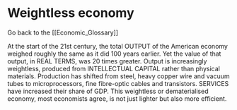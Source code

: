 # Weightless economy

Go back to the [[Economic_Glossary]]


At the start of the 21st century, the total OUTPUT of the American economy weighed roughly the same as it did 100 years earlier. Yet the value of that output, in REAL TERMS, was 20 times greater. Output is increasingly weightless, produced from INTELLECTUAL CAPITAL rather than physical materials. Production has shifted from steel, heavy copper wire and vacuum tubes to microprocessors, fine fibre-optic cables and transistors. SERVICES have increased their share of GDP. This weightless or dematerialised economy, most economists agree, is not just lighter but also more efficient.

